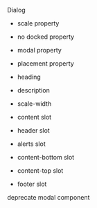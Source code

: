 Dialog

- scale property
- no docked property
- modal property
- placement property
- heading
- description
- scale-width

- content slot
- header slot
- alerts slot
- content-bottom slot
- content-top slot
- footer slot

deprecate modal component
